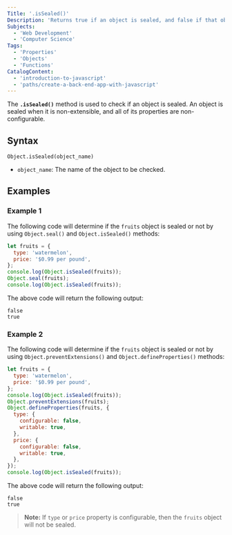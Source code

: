 ```yaml
---
Title: '.isSealed()'
Description: 'Returns true if an object is sealed, and false if that object is not sealed.'
Subjects:
  - 'Web Development'
  - 'Computer Science'
Tags:
  - 'Properties'
  - 'Objects'
  - 'Functions'
CatalogContent:
  - 'introduction-to-javascript'
  - 'paths/create-a-back-end-app-with-javascript'
---
```


The **`.isSealed()`** method is used to check if an object is sealed. An object is sealed when it is non-extensible, and all of its properties are non-configurable.

## Syntax

```pseudo
Object.isSealed(object_name)
```

- `object_name`: The name of the object to be checked.

## Examples

### Example 1

The following code will determine if the `fruits` object is sealed or not by using `Object.seal()` and `Object.isSealed()` methods:

```js
let fruits = {
  type: 'watermelon',
  price: '$0.99 per pound',
};
console.log(Object.isSealed(fruits));
Object.seal(fruits);
console.log(Object.isSealed(fruits));
```

The above code will return the following output:

```shell
false
true
```

### Example 2

The following code will determine if the `fruits` object is sealed or not by using `Object.preventExtensions()` and `Object.defineProperties()` methods:

```js
let fruits = {
  type: 'watermelon',
  price: '$0.99 per pound',
};
console.log(Object.isSealed(fruits));
Object.preventExtensions(fruits);
Object.defineProperties(fruits, {
  type: {
    configurable: false,
    writable: true,
  },
  price: {
    configurable: false,
    writable: true,
  },
});
console.log(Object.isSealed(fruits));
```

The above code will return the following output:

```shell
false
true
```

> **Note:** If `type` or `price` property is configurable, then the `fruits` object will not be sealed.
